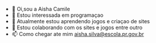 - 👋 Oi,sou a Aisha Camile 
- 👀 Estou interessada em programaçao
- 🌱 Atualmente estou aprendendo jogos e criaçao de sites
- 💞️ Estou colaborando com os sites e jogos entre outro
- 📫 Como chegar ate mim aisha.silva@escola.pr.gov.br

<!---
camilehaiduk/camilehaiduk is a ✨ special ✨ repository because its `README.md` (this file) appears on your GitHub profile.
You can click the Preview link to take a look at your changes.
--->
